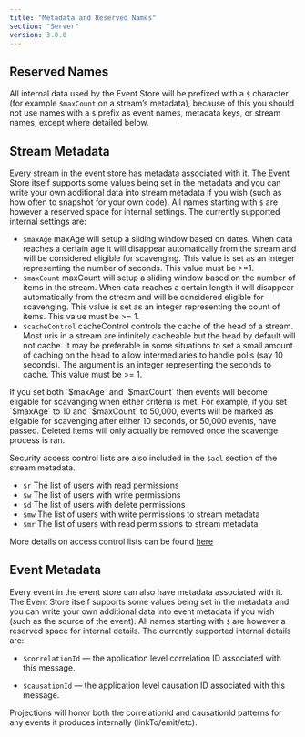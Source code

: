```yaml
---
title: "Metadata and Reserved Names"
section: "Server"
version: 3.0.0
---
```


## Reserved Names

All internal data used by the Event Store will be prefixed with a `$` character (for example `$maxCount` on a stream’s metadata), because of this you should not use names with a `$` prefix as event names, metadata keys, or stream names, except where detailed below.

## Stream Metadata

Every stream in the event store has metadata associated with it. The Event Store itself supports some values being set in the metadata and you can write your own additional data into stream metadata if you wish (such as how often to snapshot for your own code). All names starting with `$` are however a reserved space for internal settings. The currently supported internal settings are:

* `$maxAge` maxAge will setup a sliding window based on dates. When data reaches a certain age it will disappear automatically from the stream and will be considered eligible for scavenging. This value is set as an integer representing the number of seconds. This value must be >=1.
* `$maxCount` maxCount will setup a sliding window based on the number of items in the stream. When data reaches a certain length it will disappear automatically from the stream and will be considered eligible for scavenging. This value is set as an integer representing the count of items. This value must be >= 1.
* `$cacheControl` cacheControl controls the cache of the head of a stream. Most uris in a stream are infinitely cacheable but the head by default will not cache. It may be preferable in some situations to set a small amount of caching on the head to allow intermediaries to handle polls (say 10 seconds). The argument is an integer representing the seconds to cache. This value must be >= 1.

<span class="note">
If you set both `$maxAge` and `$maxCount` then events will become eligable for scavanging when either criteria is met. For example, if you set `$maxAge` to 10 and `$maxCount` to 50,000, events will be marked as eligable for scavenging after either 10 seconds, or 50,000 events, have passed.
Deleted items will only actually be removed once the scavenge process is ran.
</span>

Security access control lists are also included in the `$acl` section of the stream metadata.

* `$r` The list of users with read permissions
* `$w` The list of users with write permissions
* `$d` The list of users with delete permissions
* `$mw` The list of users with write permissions to stream metadata
* `$mr` The list of users with read permissions to stream metadata

More details on access control lists can be found [here](../access-control-lists)

## Event Metadata

Every event in the event store can also have metadata associated with it. The Event Store itself supports some values being set in the metadata and you can write your own additional data into event metadata if you wish (such as the source of the event). All names starting with `$` are however a reserved space for internal details. The currently supported internal details are:

- `$correlationId` — the application level correlation ID associated with this message.

- `$causationId` — the application level causation ID associated with this message.

Projections will honor both the correlationId and causationId patterns for any events it produces internally (linkTo/emit/etc).